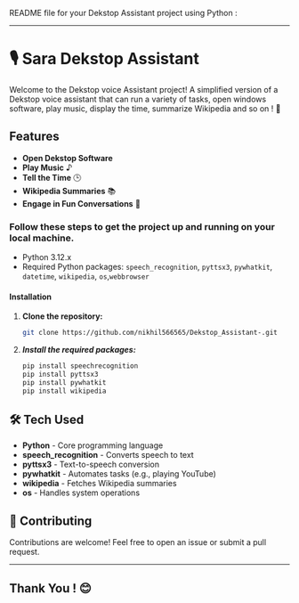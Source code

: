 README file for your Dekstop Assistant project using Python :

---
# 🎙️ Sara Dekstop Assistant

 Welcome to the Dekstop voice Assistant project! A simplified version of a Dekstop voice assistant that can run a variety of tasks, open windows software, play music, display the time, summarize Wikipedia and so on !  🌟


##  Features

- **Open Dekstop Software** 
- **Play Music** ♪
- **Tell the Time** 🕒
- **Wikipedia Summaries** 📚
- **Engage in Fun Conversations** 💬


### Follow these steps to get the project up and running on your local machine.

- Python 3.12.x
- Required Python packages: `speech_recognition`, `pyttsx3`, `pywhatkit`, `datetime`, `wikipedia`, `os`,`webbrowser`

#### Installation

1. **Clone the repository:**
   ```bash
   git clone https://github.com/nikhil566565/Dekstop_Assistant-.git
   

2. ***Install the required packages:***
   ```bash
   pip install speechrecognition 
   pip install pyttsx3 
   pip install pywhatkit 
   pip install wikipedia 
   ```

## 🛠️ Tech Used

- **Python** -  Core programming language
- **speech_recognition** -  Converts speech to text
- **pyttsx3** -  Text-to-speech conversion
- **pywhatkit** - Automates tasks (e.g., playing YouTube)
- **wikipedia** - Fetches Wikipedia summaries
- **os** - Handles system operations


## 🤝 Contributing

Contributions are welcome! Feel free to open an issue or submit a pull request.

---
Thank You ! 😊
---